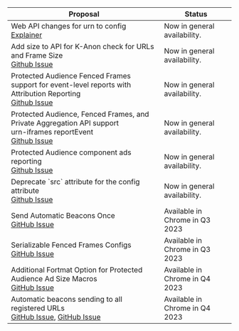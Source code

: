 <table class="with-heading-tint with-borders width-full">
  <thead>
    <tr>
      <th>Proposal</th>
      <th>Status</th>
    </tr>
  </thead>
  <tr>
    <td>Web API changes for urn to config<br><a href="https://github.com/WICG/fenced-frame/blob/master/explainer/fenced_frame_config.md">Explainer</a></td>
    <td>Now in general availability. </td>
  </tr>
  <tr>
    <td>Add size to API for K-Anon check for URLs and Frame Size<br><a href="https://github.com/WICG/turtledove/issues/312">Github Issue</a></td>
    <td>Now in general availability. </td>
  </tr>
  <tr>
    <td>Protected Audience Fenced Frames support for event-level reports with Attribution Reporting<br><a href="https://github.com/WICG/turtledove/issues/289">Github Issue</a></td>
    <td>Now in general availability. </td>
  </tr>
  <tr>
    <td>Protected Audience, Fenced Frames, and Private Aggregation API support<br>urn-iframes reportEvent<br><a href="https://github.com/WICG/turtledove/issues/309">Github Issue</a></td>
    <td>Now in general availability. </td>
  </tr>
  <tr>
    <td>Protected Audience component ads reporting <br><a href="https://github.com/WICG/turtledove/issues/332">Github Issue</a></td>
    <td>Now in general availability. </td>
  </tr>
  <tr>
    <td>Deprecate `src` attribute for the config attribute<br><a href="https://github.com/WICG/fenced-frame/blob/master/explainer/fenced_frame_config.md">Github Issue</a></td>
    <td>Now in general availability. </td>
  </tr>
    <tr>
      <td>Send Automatic Beacons Once<br>
<a href="https://github.com/WICG/turtledove/pull/718">GitHub Issue</a></td>
      <td>Available in Chrome in Q3 2023</td>
    </tr>
    <tr>
      <td>Serializable Fenced Frames Configs<br>
<a href="https://github.com/WICG/fenced-frame/pull/111">GitHub Issue</a> </td>
      <td>Available in Chrome in Q3 2023</td>
    </tr>
    <tr>
      <td>Additional Fortmat Option for Protected Audience Ad Size Macros<br>
<a href="https://github.com/WICG/turtledove/pull/417">GitHub Issue</a></td>
      <td>Available in Chrome in Q4 2023</td>
    </tr>
    <tr>
      <td>Automatic beacons sending to all registered URLs<br>
<a href="https://github.com/WICG/fenced-frame/pull/122">GitHub Issue</a>,   <a href="https://github.com/WICG/turtledove/pull/808">GitHub Issue</a></td>
      <td>Available in Chrome in Q4 2023</td>
    </tr>
</table>
